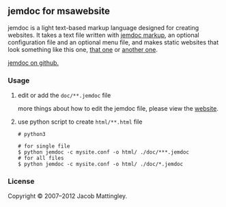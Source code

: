 ## jemdoc for msawebsite

jemdoc is a light text-based markup language designed for creating websites. It takes a text file written with [jemdoc markup](https://jemdoc.jaboc.net/example.html), an optional configuration file and an optional menu file, and makes static websites that look something like this one, [that one](http://stanford.edu/~boyd) or [another one](http://www.stanford.edu/class/ee364a/).

[jemdoc on github.](https://github.com/jem/jemdoc)

### Usage

1. edit or add the `doc/**.jemdoc` file 

   more things about how to edit the jemdoc file, please view the [website](https://jemdoc.jaboc.net/example.html).

2. use python script to create `html/**.html` file 

   ```shell
   # python3
   
   # for single file
   $ python jemdoc -c mysite.conf -o html/ ./doc/***.jemdoc
   # for all files
   $ python jemdoc -c mysite.conf -o html/ ./doc/*.jemdoc
   ```

### License

Copyright © 2007–2012 Jacob Mattingley.
